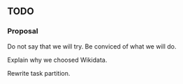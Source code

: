 ## TODO

### Proposal

Do not say that we will try. Be conviced of what we will do.

Explain why we choosed Wikidata.

Rewrite task partition.
